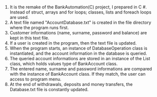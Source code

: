 1. It is the remake of the BankAutomation(C) project, I prepared in C #.  Instead of struct, arrays and for loops; classes, lists and foreach loops are used.
2. A text file named "AccountDatabase.txt" is created in the file directory where the program runs first.
3. Customer informations (name, surname, password and balance) are kept in this text file.
4. If a user is created in the program, then the text file is updated.
5. When the program starts, an instance of DatabaseOperation class is instantiated, and the account information in the database is queried.
6. The queried account informations are stored in an instance of the List <BankAccount> class, which holds values ​​type of BankAccount class.
7. The entered name, surname and password informations are compared with the instance of BankAccount class. If they match, the user can access to program menu.
8. At the end of withdrawals, deposits and money transfers, the Database.txt file is constantly updated.
